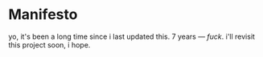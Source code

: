 # Manifesto

yo, it's been a long time since i last updated this. 7 years — *fuck*. i'll revisit this project soon, i hope.
